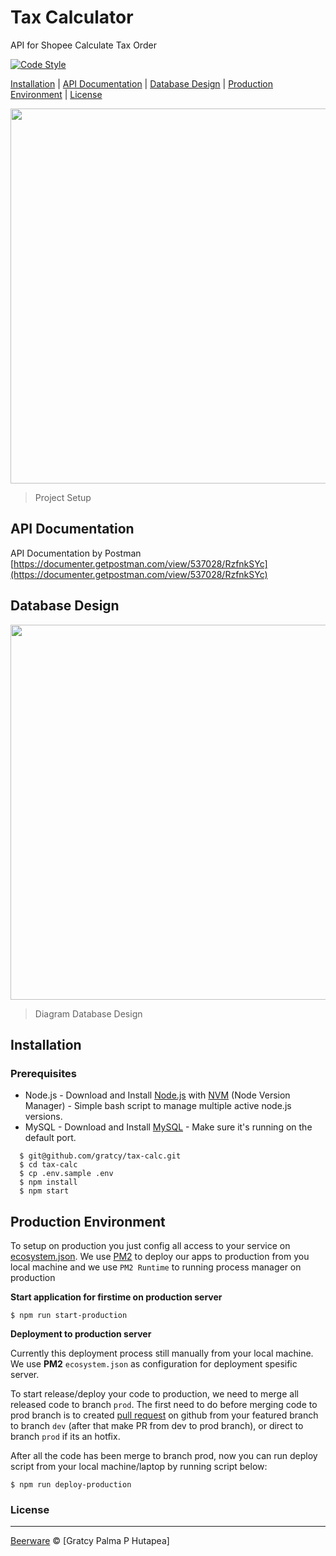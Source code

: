 # Tax Calculator
API for Shopee Calculate Tax Order

[![Code Style](https://img.shields.io/badge/code%20style-standard-green.svg)](https://github.com/feross/standard)


[Installation](#installation) |
[API Documentation](#api-documentation) |
[Database Design](#database-design) |
[Production Environment](#production-environment) |
[License](#license)

<p>
  <img src="https://statik.tempo.co/data/2018/05/30/id_708937/708937_720.jpg" width="600">
  <blockquote>
  Project Setup
  </blockquote>
</p>


## API Documentation
API Documentation by Postman
[https://documenter.getpostman.com/view/537028/RzfnkSYc](https://documenter.getpostman.com/view/537028/RzfnkSYc)

## Database Design

<p>
  <img src="https://raw.github.com/gratcy/tax-calc/dev/diagram_db.png" width="600">
  <blockquote>
  Diagram Database Design
  </blockquote>
</p>

## Installation

### Prerequisites
- Node.js - Download and Install [Node.js](https://nodejs.org/en/) with [NVM](https://github.com/creationix/nvm) (Node Version Manager) - Simple bash script to manage multiple active node.js versions.
- MySQL - Download and Install [MySQL](https://www.mysql.com/downloads/) - Make sure it's running on the default port.

```
  $ git@github.com/gratcy/tax-calc.git
  $ cd tax-calc
  $ cp .env.sample .env
  $ npm install
  $ npm start
```

## Production Environment

To setup on production you just config all access to your service on [ecosystem.json](https://github.com/gratcy/tax-calc/blob/dev/ecosystem.json). We use [PM2](https://pm2.io/doc/en/runtime/overview) to deploy our apps to production from you local machine and we use `PM2 Runtime` to running process manager on production

**Start application for firstime on production server**

```
$ npm run start-production

```


**Deployment to production server**

Currently this deployment process still manually from your local machine. We use **PM2** `ecosystem.json` as configuration for deployment spesific server.

To start release/deploy your code to production, we need to merge all released code to branch `prod`. The first need to do before merging code to prod branch is to created [pull request](https://github.com/gratcy/tax-calc/pulls) on github from your featured branch to branch `dev` (after that make PR from dev to prod branch), or direct to branch `prod` if its an hotfix.

After all the code has been merge to branch prod, now you can run deploy script from your local machine/laptop by running script below:

```
$ npm run deploy-production

```

### License
----

[Beerware](https://en.wikipedia.org/wiki/Beerware "Beerware") © [Gratcy Palma P Hutapea]